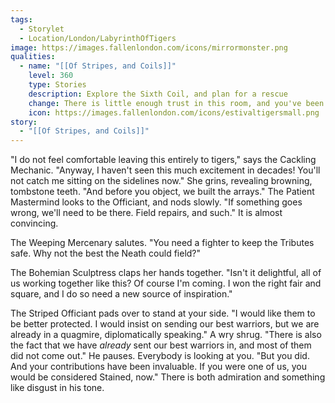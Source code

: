 ```yaml
---
tags:
  - Storylet
  - Location/London/LabyrinthOfTigers
image: https://images.fallenlondon.com/icons/mirrormonster.png
qualities:
  - name: "[[Of Stripes, and Coils]]"
    level: 360
    type: Stories
    description: Explore the Sixth Coil, and plan for a rescue
    change: There is little enough trust in this room, and you've been a familiar face to all.
    icon: https://images.fallenlondon.com/icons/estivaltigersmall.png
story:
  - "[[Of Stripes, and Coils]]"
---
```

"I do not feel comfortable leaving this entirely to tigers," says the Cackling Mechanic. "Anyway, I haven't seen this much excitement in decades! You'll not catch me sitting on the sidelines now." She grins, revealing browning, tombstone teeth. "And before you object, we built the arrays." The Patient Mastermind looks to the Officiant, and nods slowly. "If something goes wrong, we'll need to be there. Field repairs, and such." It is almost convincing.

The Weeping Mercenary salutes. "You need a fighter to keep the Tributes safe. Why not the best the Neath could field?"

The Bohemian Sculptress claps her hands together. "Isn't it delightful, all of us working together like this? Of course I'm coming. I won the right fair and square, and I do so need a new source of inspiration."

The Striped Officiant pads over to stand at your side. "I would like them to be better protected. I would insist on sending our best warriors, but we are already in a quagmire, diplomatically speaking." A wry shrug. "There is also the fact that we have _already_ sent our best warriors in, and most of them did not come out." He pauses. Everybody is looking at you. "But you did. And your contributions have been invaluable. If you were one of us, you would be considered Stained, now." There is both admiration and something like disgust in his tone.
